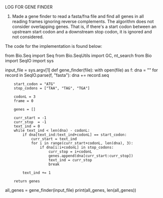 LOG FOR GENE FINDER


1) Made a gene finder to read a fasta/fna file and find all genes in all reading frames ignoring reverse complements. The algorithm does not consider overlapping genes. That is, if there's a start codon between an upstream start codon and a downstream stop codon, it is ignored and not considered.

The code for the implementation is found below:

from Bio.Seq import Seq
from Bio.SeqUtils import GC, nt_search
from Bio import SeqIO
import sys

input_file = sys.argv[1]
def gene_finder(file):
    with open(file) as f:
        dna = ""
        for record in SeqIO.parse(f, "fasta"):
            dna += record.seq

        start_codon = "ATG"
        stop_codons = ["TAA", "TAG", "TGA"]

        codonL = 3
        frame = 0

        genes = []

        curr_start = -1
        curr_stop  = -1
        text_ind = 0
        while text_ind < len(dna) - codonL:
            if dna[text_ind:text_ind+codonL] == start_codon:
                curr_start = text_ind
                for i in range(curr_start+codonL, len(dna), 3):
                    if dna[i:i+codonL] in stop_codons:
                        curr_stop = i+codonL
                        genes.append(dna[curr_start:curr_stop])
                        text_ind = curr_stop
                        break

            text_ind += 1

        return genes


all_genes = gene_finder(input_file)
print(all_genes, len(all_genes))